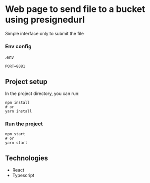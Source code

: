 # Web page to send file to a bucket using presignedurl
Simple interface only to submit the file

### Env config
.env
```
PORT=8081
```

## Project setup

In the project directory, you can run:

```
npm install
# or
yarn install
```

### Run the project

```
npm start
# or
yarn start
```

## Technologies
- React 
- Typescript 
